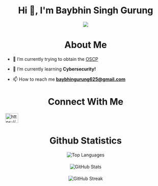 <h1 align="center">Hi 👋, I'm Baybhin Singh Gurung</h1>

<p align="center">
  <img src="https://readme-typing-svg.demolab.com/?lines=Interested+in+Software+Engineering+and+Cybersecurity!&font=Fira%20Code&center=true&width=440&height=45&color=FFFFFF&vCenter=true&size=12">
</p>

<h1 align="center">About Me</h1>

- 🔭 I’m currently trying to obtain the [OSCP](https://www.offsec.com/courses/pen-200/?utm_campaign=Google-Ads_Brand_PPC_PWK_2020_Update_NAM=&utm_medium=cpc=&utm_source=google=&utm_source=adwords&utm_term=kwd=oscp:cid-9248778671:kwd-314572348942:dev-c:mt-e&utm_campaign=Brand_PPC_PWK_2020_Update_USA&utm_medium=ppc&utm_content=crid=532571868665&hsa_mt=e&hsa_ad=532571868665&hsa_net=adwords&hsa_src=g&hsa_kw=oscp&hsa_tgt=kwd-314572348942&hsa_cam=9248778671&hsa_acc=7794287291&hsa_ver=3&hsa_grp=92741699943&gad_source=1&gclid=Cj0KCQjw97SzBhDaARIsAFHXUWAxLd1nDwxd_IWOunRkhlPf8G9IFKv36nqnoUGIrOSrL_v6g4FZR0EaAgqMEALw_wcB)

- 🌱 I’m currently learning **Cybersecurity!**

- 📫 How to reach me **baybhingurung625@gmail.com**

<h1 align="center">Connect With Me</h1>
<p align="left">
<a href="https://www.linkedin.com/in/baybhin-gurung-653a151b/" target="blank"><img align="center" src="https://raw.githubusercontent.com/rahuldkjain/github-profile-readme-generator/master/src/images/icons/Social/linked-in-alt.svg" alt="https://www.linkedin.com/in/baybhin-gurung-653a151b/" height="30" width="40" /></a>
</p>

<h1 align="center">Github Statistics </h1>
<div style="display: flex; flex-direction: column; align-items: center;">
    <div style="margin-bottom: 20px;">
        <img src="https://github-readme-stats.vercel.app/api/top-langs?username=baybhinprogramming25&show_icons=true&theme=dark&locale=en&layout=compact" alt="Top Languages" />
    </div>
    <div style="margin-bottom: 20px;">
        <img src="https://github-readme-stats.vercel.app/api?username=baybhinprogramming25&show_icons=true&theme=dark&cache_seconds=1800&locale=en" alt="GitHub Stats" />
    </div>
    <div>
        <img src="https://github-readme-streak-stats.herokuapp.com/?user=baybhinprogramming25&theme=dark" alt="GitHub Streak" />
    </div>
</div>
